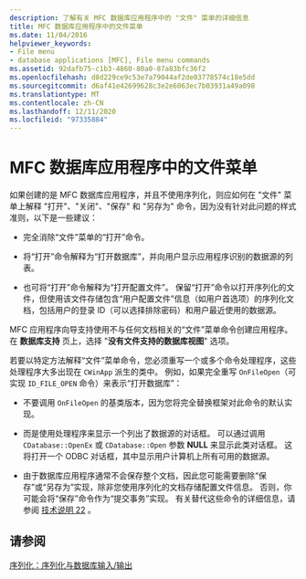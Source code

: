 ```yaml
---
description: 了解有关 MFC 数据库应用程序中的 "文件" 菜单的详细信息
title: MFC 数据库应用程序中的文件菜单
ms.date: 11/04/2016
helpviewer_keywords:
- File menu
- database applications [MFC], File menu commands
ms.assetid: 92dafb75-c1b3-4860-80a0-87a83bfc36f2
ms.openlocfilehash: d8d229ce9c53e7a79044af2de03778574c18e5dd
ms.sourcegitcommit: d6af41e42699628c3e2e6063ec7b03931a49a098
ms.translationtype: MT
ms.contentlocale: zh-CN
ms.lasthandoff: 12/11/2020
ms.locfileid: "97335884"
---
```

# <a name="file-menu-in-an-mfc-database-application"></a>MFC 数据库应用程序中的文件菜单

如果创建的是 MFC 数据库应用程序，并且不使用序列化，则应如何在 "文件" 菜单上解释 "打开"、"关闭"、"保存" 和 "另存为" 命令，因为没有针对此问题的样式准则，以下是一些建议：

- 完全消除“文件”菜单的“打开”命令。

- 将“打开”命令解释为“打开数据库”，并向用户显示应用程序识别的数据源的列表。

- 也可将“打开”命令解释为“打开配置文件”。 保留“打开”命令以打开序列化的文件，但使用该文件存储包含“用户配置文件”信息（如用户首选项）的序列化文档，包括用户的登录 ID（可以选择排除密码）和用户最近使用的数据源。

MFC 应用程序向导支持使用不与任何文档相关的“文件”菜单命令创建应用程序。 在 **数据库支持** 页上，选择 "**没有文件支持的数据库视图**" 选项。

若要以特定方法解释“文件”菜单命令，您必须重写一个或多个命令处理程序，这些处理程序大多出现在 `CWinApp` 派生的类中。 例如，如果完全重写 `OnFileOpen`（可实现 `ID_FILE_OPEN` 命令）来表示“打开数据库”：

- 不要调用 `OnFileOpen` 的基类版本，因为您将完全替换框架对此命令的默认实现。

- 而是使用处理程序来显示一个列出了数据源的对话框。 可以通过调用 `CDatabase::OpenEx` 或 `CDatabase::Open` 参数 **NULL** 来显示此类对话框。 这将打开一个 ODBC 对话框，其中显示用户计算机上所有可用的数据源。

- 由于数据库应用程序通常不会保存整个文档，因此您可能需要删除“保存”或“另存为”实现，除非您使用序列化的文档存储配置文件信息。 否则，你可能会将“保存”命令作为“提交事务”实现。 有关替代这些命令的详细信息，请参阅 [技术说明 22](tn022-standard-commands-implementation.md) 。

## <a name="see-also"></a>请参阅

[序列化：序列化与数据库输入/输出](serialization-serialization-vs-database-input-output.md)
